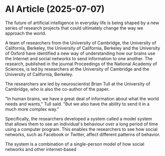 # AI Article (2025-07-07)

The future of artificial intelligence in everyday life is being shaped by a new series of research projects that could ultimately change the way we approach the world.

A team of researchers from the University of Cambridge, the University of California, Berkeley, the University of California, Berkeley and the University of Oxford have identified a new way of understanding how our brains use the Internet and social networks to send information to one another. The research, published in the journal Proceedings of the National Academy of Sciences, is led by researchers at the University of Cambridge and the University of California, Berkeley.

The researchers are led by neuroscientist Brian Tull at the University of Cambridge, who is also the co-author of the paper.

"In human brains, we have a great deal of information about what the world needs and wants," Tull said. "But we also have the ability to send it in a much more complex way."

Specifically, the researchers developed a system called a model system that allows them to see an individual's behaviour over a long period of time using a computer program. This enables the researchers to see how social networks, such as Facebook or Twitter, affect different patterns of behavior.

The system is a combination of a single-person model of how social networks and other internet-based